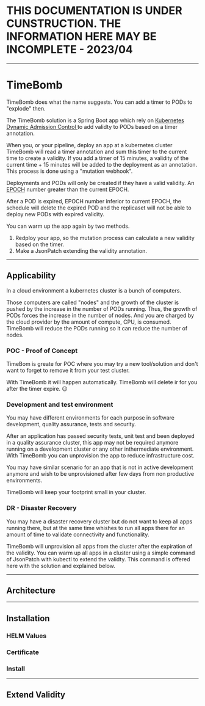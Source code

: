 # THIS DOCUMENTATION IS UNDER CUNSTRUCTION. THE INFORMATION HERE MAY BE INCOMPLETE - 2023/04

***

# TimeBomb

TimeBomb does what the name suggests. You can add a timer to PODs to "explode" then.

The TimeBomb solution is a Spring Boot app which rely on [Kubernetes Dynamic Admission Control ](https://kubernetes.io/docs/reference/access-authn-authz/extensible-admission-controllers/) to add validty to PODs based on a timer annotation.

When you, or your pipeline, deploy an app at a kubernetes cluster TimeBomb will read a timer annotation and sum this timer to the current time to create a validity. If you add a timer of 15 minutes, a validity of the current time + 15 minutes will be added to the deployment as an annotation. This process is done using a "mutation webhook".

Deployments and PODs will only be created if they have a valid validity. An [EPOCH](https://en.wikipedia.org/wiki/Epoch) number greater than the current EPOCH.

After a POD is expired, EPOCH number inferior to current EPOCH, the schedule will delete the expired POD and the replicaset will not be able to deploy new PODs with expired validity.

You can warm up the app again by two methods.

1. Redploy your app, so the mutation process can calculate a new validity based on the timer.
2. Make a JsonPatch extending the validity annotation.

***

## Applicability

In a cloud environment a kubernetes cluster is a bunch of computers.

Those computers are called "nodes" and the growth of the cluster is pushed by the increase in the number of PODs running.
Thus, the growth of PODs forces the increase in the number of nodes. And you are charged by the cloud provider by the amount of compute, CPU, is consumed. TimeBomb will reduce the PODs running so it can reduce the number of nodes.
### POC - Proof of Concept

TimeBom is greate for POC where you may try a new tool/solution and don't want to forget to remove it from your test cluster.

With TimeBomb it will happen automatically. TimeBomb will delete ir for you after the timer expire. :wink:

### Development and test environment

You may have different environments for each purpose in software development, quality assurance, tests and security.

After an application has passed security tests, unit test and been deployed in a quality assurance cluster, this app may not be required anymore running on a development cluster or any other inthermediate environment. With TimeBomb you can unprovision the app to reduce infrastructure cost.

You may have similar scenario for an app that is not in active development anymore and wish to be unprovisioned after few days from non productive environments.

TimeBomb will keep your footprint small in your cluster.

### DR - Disaster Recovery

You may have a disaster recovery cluster but do not want to keep all apps running there, but at the same time whishes to run all apps there for an amount of time to validate connectivity and functionality.

TimeBomb will unprovision all apps from the cluster after the expiration of the validity.
You can warm up all apps in a cluster using a simple command of JsonPatch with kubectl to extend the validty. This command is offered here with the solution and explained below.

***
## Architecture
***
## Installation
### HELM Values
### Certificate
### Install
***
## Extend Validity
